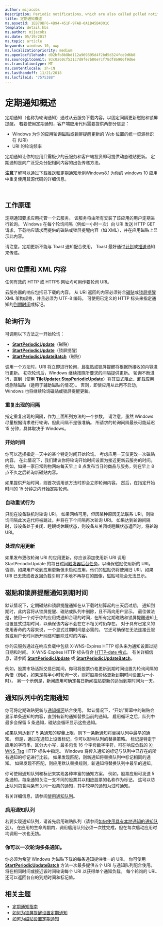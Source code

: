 ```yaml
---
author: mijacobs
Description: Periodic notifications, which are also called polled notifications, update tiles and badges at a fixed interval by downloading content from a cloud service.
title: 定期通知概述
ms.assetid: 1EB79BF6-4B94-451F-9FAB-0A1B45B4D01C
template: detail.hbs
ms.author: mijacobs
ms.date: 05/19/2017
ms.topic: article
keywords: windows 10, uwp
ms.localizationpriority: medium
ms.openlocfilehash: d02bfb8b8bd112a969895d4f2bd5d324fce9d6b8
ms.sourcegitcommit: 93c0a60cf531c7d9fe7b00e7cf78df86906f9d6e
ms.translationtype: MT
ms.contentlocale: zh-CN
ms.lasthandoff: 11/21/2018
ms.locfileid: "7575388"
---
```

# <a name="periodic-notification-overview"></a>定期通知概述
 


定期通知（也称为轮询通知）通过从云服务下载内容，以固定间隔更新磁贴和锁屏提醒。 若要使用定期通知，客户端应用代码需要提供两部分信息：

-   Windows 为你的应用轮询磁贴或锁屏提醒更新的 Web 位置的统一资源标识符 (URI)
-   URI 的轮询频率

定期通知让你的应用只需极少的云服务和客户端投资即可提供动态磁贴更新。 定期通知是向广泛受众分配相同内容的出色传递方法。

**注意**了解可以通过下载[推送和定期通知示例](http://go.microsoft.com/fwlink/p/?linkid=231476)Windows8.1 为你的 windows 10 应用中重复使用其源代码的详细信息。

 

## <a name="how-it-works"></a>工作原理


定期通知要求应用托管一个云服务。 该服务将由所有安装了该应用的用户定期进行轮询。 Windows 在每个轮询间隔（例如一小时一次）向 URI 发送 HTTP GET 请求，下载响应请求而提供的磁贴或锁屏提醒内容（如 XML），并在应用磁贴上显示此内容。

请注意，定期更新不能与 Toast 通知配合使用。 Toast 最好通过[计划](https://msdn.microsoft.com/library/windows/apps/hh465417)或[推送](https://msdn.microsoft.com/library/windows/apps/xaml/hh868252)通知来传递。

## <a name="uri-location-and-xml-content"></a>URI 位置和 XML 内容


任何有效的 HTTP 或 HTTPS 网址均可用作要轮询 URI。

云服务器的响应包括已下载的内容。 从 URI 返回的内容必须符合[磁贴](adaptive-tiles-schema.md)或[锁屏提醒](https://msdn.microsoft.com/library/windows/apps/br212851) XML 架构规格，并且必须为 UTF-8 编码。 可使用已定义的 HTTP 标头来指定通知的[到期时间](#expiration-of-tile-and-badge-notifications)或标记。

## <a name="polling-behavior"></a>轮询行为


可调用以下方法之一开始轮询：

-   [**StartPeriodicUpdate**](https://docs.microsoft.com/uwp/api/Windows.UI.Notifications.TileUpdater#Windows_UI_Notifications_TileUpdater_StartPeriodicUpdate_Windows_Foundation_Uri_Windows_Foundation_DateTime_Windows_UI_Notifications_PeriodicUpdateRecurrence_)（磁贴）
-   [**StartPeriodicUpdate**](https://docs.microsoft.com/uwp/api/Windows.UI.Notifications.BadgeUpdater#Windows_UI_Notifications_BadgeUpdater_StartPeriodicUpdate_Windows_Foundation_Uri_Windows_Foundation_DateTime_Windows_UI_Notifications_PeriodicUpdateRecurrence_)（锁屏提醒）
-   [**StartPeriodicUpdateBatch**](https://docs.microsoft.com/uwp/api/Windows.UI.Notifications.TileUpdater#Windows_UI_Notifications_TileUpdater_StartPeriodicUpdateBatch_Windows_Foundation_Collections_IIterable_1_Windows_UI_Notifications_PeriodicUpdateRecurrence_)（磁贴）

调用一个方法时，URI 将立即进行轮询，且磁贴或锁屏提醒将根据所接收的内容进行更新。 初次轮询后，Windows 继续按照所要求的间隔提供更新。 轮询不断进行，直到（使用 [**TileUpdater.StopPeriodicUpdate**](https://docs.microsoft.com/uwp/api/Windows.UI.Notifications.TileUpdater.StopPeriodicUpdate)）将其显式阻止、卸载应用或删除磁贴（适用于辅助磁贴的情况）。 否则，即使应用从此再不启动，Windows 也将继续轮询磁贴或锁屏提醒更新。

### <a name="the-recurrence-interval"></a>重复出现的间隔

指定重复出现的间隔，作为上面所列方法的一个参数。 请注意，虽然 Windows 尽量根据请求进行轮询，但此间隔不是很准确。 所请求的轮询间隔最长可能延迟 15 分钟，具体取决于 Windows。

### <a name="the-start-time"></a>开始时间

你可以选择指定一天中的某个特定时间开始轮询。 考虑应用一天仅更改一次磁贴内容。 在此情况下，我们建议你将轮询开始时间设置为接近更新云服务的时间。 例如，如果一家日常购物网站每天早上 8 点发布当日的商品与服务，则在早上 8 点不久之后轮询新磁贴内容。

如果提供开始时间，则首次调用该方法时即会立即轮询内容。 然后，在指定开始时间的 15 分钟之内开始定期轮询。

### <a name="automatic-retry-behavior"></a>自动重试行为

只能在设备联机时轮询 URI。 如果网络可用，但因某种原因无法联系 URI，则轮询间隔此次迭代将被跳过，并将在下个间隔再次轮询 URI。 如果达到轮询间隔时，该设备处于关闭、睡眠或休眠状态，则设备从关闭或睡眠状态返回时，将轮询 URI。

### <a name="handling-app-updates"></a>处理应用更新

如果发布更改轮询 URI 的应用更新，你应该添加使用新 URI 调用 StartPeriodicUpdate 的每日[时间触发器后台任务](../../../launch-resume/run-a-background-task-on-a-timer-.md)，以确保磁贴使用新的 URI。 否则，如果用户收到应用更新但未启动应用，他们的磁贴仍将使用旧 URI，如果 URI 已无效或者返回负载引用了本地不再存在的图像，磁贴可能会无法显示。

## <a name="expiration-of-tile-and-badge-notifications"></a>磁贴和锁屏提醒通知到期时间


默认情况下，定期磁贴和锁屏提醒通知在从下载时刻算起的三天后过期。 通知到期时，此内容将从锁屏提醒、磁贴或队列中删除，且不再向用户显示。 最佳做法是，使用一个对于你的应用或通知合理的时间，在所有定期磁贴和锁屏提醒通知上设置显式过期时间，以确保该内容不会在它不相关时仍存在。 对于具有已定义的使用寿命的内容来说，一个显式过期时间是必需的。 它还可确保在无法连接云服务或用户长时间断开网络时删除过时的内容。

你的云服务通过在响应负载中包括 X-WNS-Expires HTTP 标头来为通知设置过期日期和时间。 X-WNS-Expires HTTP 标头符合 [HTTP-date 格式](http://go.microsoft.com/fwlink/p/?linkid=253706)。 有关详细信息，请参阅 [**StartPeriodicUpdate**](https://docs.microsoft.com/uwp/api/Windows.UI.Notifications.TileUpdater#Windows_UI_Notifications_TileUpdater_StartPeriodicUpdate_Windows_Foundation_Uri_Windows_Foundation_DateTime_Windows_UI_Notifications_PeriodicUpdateRecurrence_) 或 [**StartPeriodicUpdateBatch**](https://docs.microsoft.com/uwp/api/Windows.UI.Notifications.TileUpdater#Windows_UI_Notifications_TileUpdater_StartPeriodicUpdateBatch_Windows_Foundation_Collections_IIterable_1_Windows_UI_Notifications_PeriodicUpdateRecurrence_)。

例如，股票市场活跃交易日期间，你可将股票价格更新到期时间设置为轮询间隔的两倍（例如，如果是每半小时轮询一次，则将股票价格更新到期时间设置为一小时）。 另一个示例是，新闻应用可确定每日新闻磁贴更新的适当到期时间为一天。

## <a name="periodic-notifications-in-the-notification-queue"></a>通知队列中的定期通知


你可将定期磁贴更新与[通知循环](https://msdn.microsoft.com/library/windows/apps/hh781199)结合使用。 默认情况下，“开始”屏幕中的磁贴会显示单条通知的内容，直到有新的通知替换当前的通知。 启用循环之后，队列中最多会保留 5 条通知，磁贴会循环显示这些通知。

如果队列达到了 5 条通知的容量上限，则下一条新通知将替换队列中最早的通知。 但是，通过在通知上设置标记，你可以影响队列的替换策略。 标记是特定于应用的字符串，区分大小写，最多包含 16 个字母数字字符，可在响应负载的 [X-WNS-Tag](https://msdn.microsoft.com/library/windows/apps/hh465435.aspx#pncodes_x_wns_tag) HTTP 标头中指定。 Windows 将传入通知的标记与队列中已存在的所有通知的标记进行比较。 如果发现匹配，则新通知将替换队列中标记相同的通知。 如果发现不匹配，则应用默认替换规则，新通知将替换队列中最早的通知。

你可使用通知队列和标记来实现各种丰富的通知方案。 例如，股票应用可发送 5 条通知，每条通知关注一支不同的股票并以相应股票的名称作为标记。 这可以防止队列包含两条有关同一股票的通知，其中较早的通知为过时通知。

有关详细信息，请参阅[使用通知队列](https://msdn.microsoft.com/library/windows/apps/hh781199)。

### <a name="enabling-the-notification-queue"></a>启用通知队列

若要实现通知队列，请首先启用磁贴队列（请参阅[如何使用具有本地通知的通知队列](https://blogs.msdn.microsoft.com/tiles_and_toasts/2016/01/05/quickstart-how-to-use-the-tile-notification-queue-with-local-notifications/)）。 在应用的生命周期内，调用启用队列必须一次性完成，但在每次启动应用时均调用一次也无妨。

### <a name="polling-for-more-than-one-notification-at-a-time"></a>你可以一次轮询多条通知。

你必须为希望 Windows 为磁贴下载的每条通知提供唯一的 URI。 你可使用 [**StartPeriodicUpdateBatch**](https://docs.microsoft.com/uwp/api/Windows.UI.Notifications.TileUpdater#Windows_UI_Notifications_TileUpdater_StartPeriodicUpdateBatch_Windows_Foundation_Collections_IIterable_1_Windows_UI_Notifications_PeriodicUpdateRecurrence_) 方法一次最多提供五个 URI 与通知队列配合使用。 将在相同时间或接近该时间轮询每个 URI 以获得单个通知负载。 每个轮询的 URL 还可以返回各自的到期时间和标记值。

## <a name="related-topics"></a>相关主题


* [定期通知指南](https://msdn.microsoft.com/library/windows/apps/hh761461)
* [如何为锁屏提醒设置定期通知](https://msdn.microsoft.com/library/windows/apps/hh761476)
* [如何为磁贴设置定期通知](https://msdn.microsoft.com/library/windows/apps/hh761476)
 
